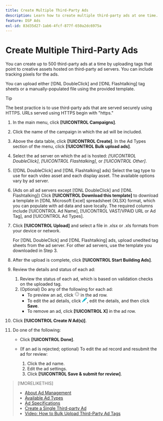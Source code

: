 ```yaml
---
title: Create Multiple Third-Party Ads
description: Learn how to create multiple third-party ads at one time.
feature: DSP Ads
exl-id: 83d35d27-1ab6-4fcf-877f-650a2dc6975a
---
```

# Create Multiple Third-Party Ads

You can create up to 500 third-party ads at a time by uploading tags that point to creative assets hosted on third-party ad servers. You can include tracking pixels for the ads.<!-- The bulksheet template for other ad servers says you can include 200. Which is it: 200 or 500? -->

You can upload either [!DNL DoubleClick] and [!DNL Flashtalking] tag sheets or a manually-populated file using the provided template.

>[!TIP]
>
> The best practice is to use third-party ads that are served securely using HTTPS. URLs served using HTTPS begin with "https."

1. In the main menu, click **[!UICONTROL Campaigns]**.

1. Click the name of the campaign in which the ad will be included.

1. Above the data table, click **[!UICONTROL Create]**. In the Ad Types section of the menu, click **[!UICONTROL Bulk upload ads]**.

1. Select the ad server on which the ad is hosted: *[!UICONTROL DoubleClick]*, *[!UICONTROL Flashtalking]*, or *[!UICONTROL Other]*.

1. ([!DNL DoubleClick] and [!DNL Flashtalking] ads) Select the tag type to use for each video asset and each display asset. The available options vary by ad server.

1. (Ads on all ad servers except [!DNL DoubleClick] and [!DNL Flashtalking]) Click **[!UICONTROL Download this template]** to download a template in [!DNL Microsoft Excel] spreadsheet (XLSX) format, which you can populate with ad data and save locally. The required columns include [!UICONTROL Ad Name], [!UICONTROL VAST/VPAID URL or Ad Tag], and [!UICONTROL Ad Types].

1. Click **[!UICONTROL Upload]** and select a file in .xlsx or .xls formats from your device or network.

   For [!DNL DoubleClick] and [!DNL Flashtalking] ads, upload unedited tag sheets from the ad server. For other ad servers, use the template you downloaded in Step 3.

1. After the upload is complete, click **[!UICONTROL Start Building Ads]**.

1. Review the details and status of each ad:

   1. Review the status of each ad, which is based on validation checks on the uploaded tag.
   1. (Optional) Do any of the following for each ad:
      * To preview an ad, click ![play](/help/dsp/assets/play.png) in the ad row.
      * To edit the ad details, click ![edit](/help/dsp/assets/edit.png), edit the details, and then click **Save**.
      * To remove an ad, click **[!UICONTROL X]** in the ad row.

1. Click **[!UICONTROL Create *N* Ad(s)]**.

1. Do one of the following:

   * Click **[!UICONTROL Done]**.

   * (If an ad is rejected; optional) To edit the ad record and resubmit the ad for review:
      1. Click the ad name.
      1. Edit the ad settings.
      1. Click **[!UICONTROL Save & submit for review]**.

>[!MORELIKETHIS]
>
>* [About Ad Management](ad-about.md)
>* [Available Ad Types](ad-types.md)
>* [Ad Specifications](/help/dsp/assets/ad-specs.pdf)
>* [Create a Single Third-party Ad](ad-create.md)
>* [Video: How to Bulk Upload Third-Party Ad Tags](https://experienceleague.adobe.com/docs/advertising-cloud-learn/tutorials/dsp/bulk-upload-third-party-ad-tags.html)

